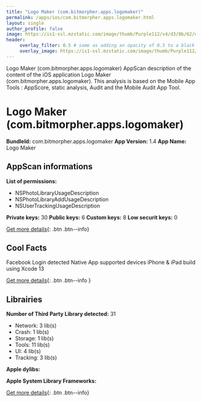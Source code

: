 ```yaml
---
title: "Logo Maker (com.bitmorpher.apps.logomaker)"
permalink: /apps/ios/com.bitmorpher.apps.logomaker.html
layout: single
author_profile: false
image: https://is1-ssl.mzstatic.com/image/thumb/Purple112/v4/d3/8b/62/d38b621a-aaf8-6371-05be-dbaef8401625/AppIcon-0-0-1x_U007emarketing-0-0-0-7-0-0-sRGB-0-0-0-GLES2_U002c0-512MB-85-220-0-0.jpeg/512x512bb.jpg
header: 
     overlay_filter: 0.5 # same as adding an opacity of 0.5 to a black background
     overlay_image: https://is1-ssl.mzstatic.com/image/thumb/Purple112/v4/d3/8b/62/d38b621a-aaf8-6371-05be-dbaef8401625/AppIcon-0-0-1x_U007emarketing-0-0-0-7-0-0-sRGB-0-0-0-GLES2_U002c0-512MB-85-220-0-0.jpeg/512x512bb.jpg
---
```

Logo Maker (com.bitmorpher.apps.logomaker) AppScan description of the content of the iOS application Logo Maker (com.bitmorpher.apps.logomaker). This analysis is based on the Mobile App Tools : AppScore, static analysis, Audit and the Mobile Audit App Tool.

# Logo Maker (com.bitmorpher.apps.logomaker)

**BundleId:** com.bitmorpher.apps.logomaker
**App Version:** 1.4
**App Name:** Logo Maker


## AppScan informations 

**List of permissions:** 
- NSPhotoLibraryUsageDescription
- NSPhotoLibraryAddUsageDescription
- NSUserTrackingUsageDescription
  
  
**Private keys:** 30
**Public keys:** 6
**Custom keys:** 8
**Low securit keys:** 0
  
[Get more details](/pricing.html){: .btn .btn--info}

## Cool Facts

Facebook Login detected
Native App
supported devices iPhone & iPad
build using Xcode 13
  
[Get more details](/pricing.html){: .btn .btn--info }

## Librairies 
**Number of Third Party Library detected:** 31
- Network: 3 lib(s)
- Crash: 1 lib(s)
- Storage: 1 lib(s)
- Tools: 11 lib(s)
- UI: 4 lib(s)
- Tracking: 3 lib(s)


**Apple dylibs:**


**Apple System Library Frameworks:**


  
[Get more details](/pricing.html){: .btn .btn--info}

